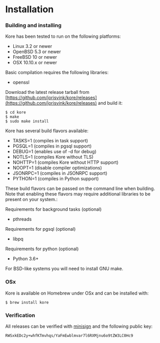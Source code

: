 # Installation

### Building and installing

Kore has been tested to run on the following platforms:

* Linux 3.2 or newer
* OpenBSD 5.3 or newer
* FreeBSD 10 or newer
* OSX 10.10.x or newer

Basic compilation requires the following libraries:

* openssl

Download the latest release tarball from [https://github.com/jorisvink/kore/releases](https://github.com/jorisvink/kore/releases) and build it:

```
$ cd kore
$ make
$ sudo make install
```

Kore has several build flavors available:

* TASKS=1 \(compiles in task support\)
* PGSQL=1 \(compiles in pgsql support\)
* DEBUG=1 \(enables use of -d for debug\)
* NOTLS=1 \(compiles Kore without TLS\)
* NOHTTP=1 \(compiles Kore without HTTP support\)
* NOOPT=1 \(disable compiler optimizations\)
* JSONRPC=1 \(compiles in JSONRPC support\)
* PYTHON=1 \(compiles in Python support\)

These build flavors can be passed on the command line when building. Note that enabling these flavors may require additional libraries to be present on your system.:

Requirements for background tasks \(optional\)

* pthreads

Requirements for pgsql \(optional\)

* libpq

Requirements for python \(optional\)

* Python 3.6+

For BSD-like systems you will need to install GNU make.

### OSx

Kore is available on Homebrew under OSx and can be installed with:

```
$ brew install kore
```

### Verification

All releases can be verified with [minisign](https://jedisct1.github.io/minisign/) and the following public key:

```
RWSxkEDc2y+whfKTmvhqs/YaFmEwblmvar7l6RXMjnu6o9tZW3LC0Hc9
```



